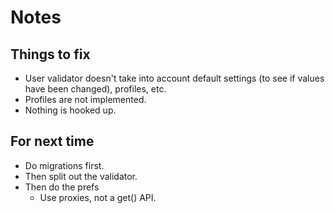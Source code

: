 # Notes

## Things to fix

- User validator doesn't take into account default settings (to see if values
  have been changed), profiles, etc.
- Profiles are not implemented.
- Nothing is hooked up.

## For next time

- Do migrations first.
- Then split out the validator.
- Then do the prefs
  - Use proxies, not a get() API.
